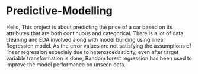 # Predictive-Modelling
Hello,
This project is about predicting the price of a car based on its attributes that are both continuous and categorical. 
There is a lot of data cleaning and EDA involved along with model building using linear Regression model.
As the error values are not satisfying the assumptions of linear regression especialy due to heteroscedasticity, 
even after target variable transformation is done, Random forest regression has been used to improve the model performance on unseen data.

